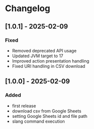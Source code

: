 # Changelog

## [1.0.1] - 2025-02-09
### Fixed
- Removed deprecated API usage
- Updated JVM target to 17
- Improved action presentation handling
- Fixed URI handling in CSV download

## [1.0.0] - 2025-02-09
### Added
- first release
- download csv from Google Sheets
- setting Google Sheets id and file path
- slang command execution